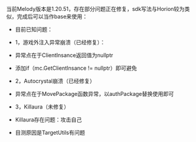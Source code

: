 当前Melody版本是1.20.51，存在部分问题正在修复，sdk写法与Horion较为类似，完成后可以当作base来使用：

+ 目前已知问题：
+ 1，游戏外注入异常崩溃（已经修复）：
+  异常点在于ClientInsance返回值为nullptr
+  添加if（mc.GetClientInsance != nullptr）即可避免
    
+ 2，Autocrystal崩溃（已经修复）
+  异常点在于MovePackage函数异常，以authPackage替换使用即可

+  3，Killaura（未修复）
+  Killaura存在问题：攻击自己
+  目测原因是TargetUtils有问题
